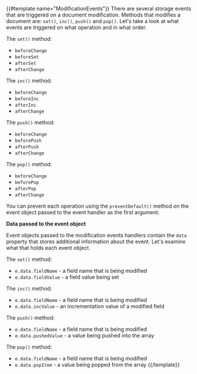 {{#template name="ModificationEvents"}}
There are several storage events that are triggered on a document modification. Methods that modifies a document are: `set()`, `inc()`, `push()` and `pop()`. Let's take a look at what events are triggered on what operation and in what order.

The `set()` method:

- `beforeChange`
- `beforeSet`
- `afterSet`
- `afterChange`

The `inc()` method:

- `beforeChange`
- `beforeInc`
- `afterInc`
- `afterChange`

The `push()` method:

- `beforeChange`
- `beforePush`
- `afterPush`
- `afterChange`

The `pop()` method:

- `beforeChange`
- `beforePop`
- `afterPop`
- `afterChange`

You can prevent each operation using the `preventDefault()` method on the event object passed to the event handler as the first argument.

**Data passed to the event object**

Event objects passed to the modification events handlers contain the `data` property that stores additional information about the event. Let's examine what that holds each event object.

The `set()` method:

- `e.data.fieldName` - a field name that is being modified
- `e.data.fieldValue` - a field value being set

The `inc()` method:

- `e.data.fieldName` - a field name that is being modified
- `e.data.incValue` - an incrementation value of a modified field

The `push()` method:

- `e.data.fieldName` - a field name that is being modified
- `e.data.pushedValue` - a value being pushed into the array

The `pop()` method:

- `e.data.fieldName` - a field name that is being modified
- `e.data.popItem` - a value being popped from the array
{{/template}}
